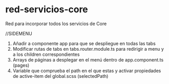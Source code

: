 # red-servicios-core
Red para incorporar todos los servicios de Core

//SIDEMENU

1. Añadir a componente app para que se despliegue en todas las tabs
2. Modificar rutas de tabs en tabs.router.module.ts para redirigir a menu y a los children correspondientes
3. Arrays de páginas a desplegar en el menú dentro de app.component.ts (pages)
4. Variable que comprueba el path en el que estas y activar propiedades de active-item del global.scss (selectedPath)
